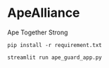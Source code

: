 # ApeAlliance
Ape Together Strong

`pip install -r requirement.txt`


`streamlit run ape_guard_app.py`
